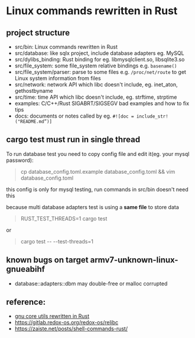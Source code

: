 # Linux commands rewritten in Rust

## project structure

- src/bin: Linux commands rewritten in Rust
- src/database: like sqlx project, include database adapters eg. MySQL
- src/dylibs_binding: Rust binding for eg. libmysqlclient.so, libsqlite3.so
- src/file_system: some file_system relative bindings e.g. `basename()`
- src/file_system/parser: parse to some files e.g. `/proc/net/route` to get Linux system information from files
- src/network: network API which libc doesn't include, eg. inet_aton, gethostbyname
- src/time: time API which libc doesn't include, eg. strftime, strptime
- examples: C/C++/Rust SIGABRT/SIGSEGV bad examples and how to fix tips
- docs: documents or notes called by eg. `#![doc = include_str!("README.md”)]`

## cargo test must run in **single thread**

To run database test you need to copy config file and edit it(eg. your mysql password):

> cp database_config.toml.example database_config.toml && vim database_config.toml

this config is only for mysql testing, run commands in src/bin doesn't need this

because multi database adapters test is using a **same file** to store data

> RUST_TEST_THREADS=1 cargo test

or 

> cargo test -- --test-threads=1

## known bugs on target armv7-unknown-linux-gnueabihf

- database::adapters::dbm  may double-free or malloc corrupted

## reference:
- [gnu core utils rewritten in Rust](https://github.com/uutils/coreutils)
- <https://gitlab.redox-os.org/redox-os/relibc>
- <https://zaiste.net/posts/shell-commands-rust/>
